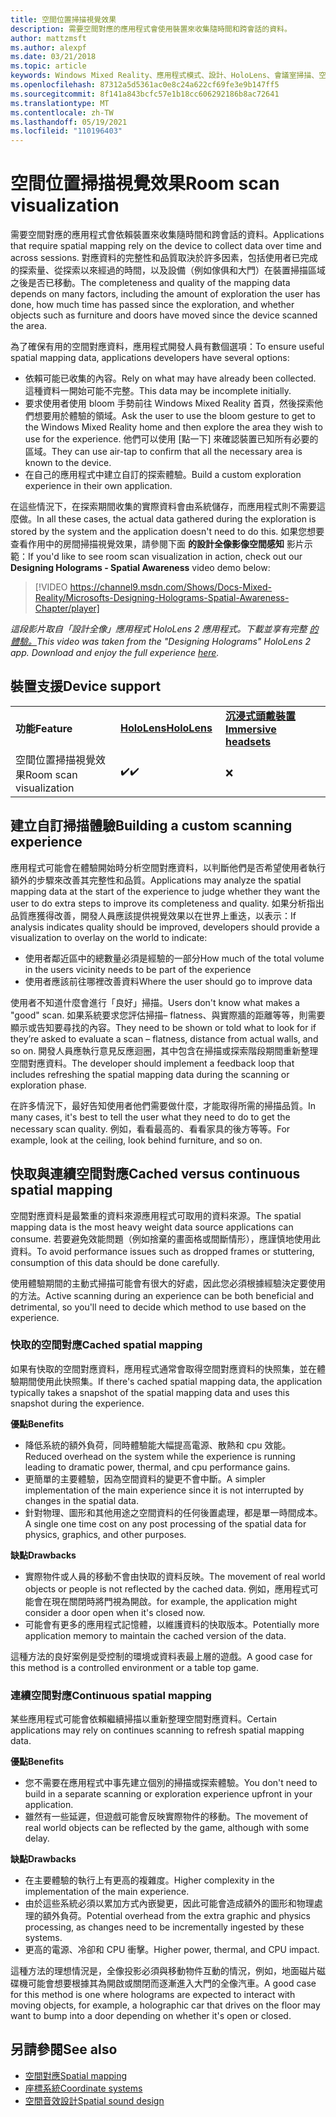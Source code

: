 ```yaml
---
title: 空間位置掃描視覺效果
description: 需要空間對應的應用程式會使用裝置來收集隨時間和跨會話的資料。
author: mattzmsft
ms.author: alexpf
ms.date: 03/21/2018
ms.topic: article
keywords: Windows Mixed Reality、應用程式模式、設計、HoloLens、會議室掃描、空間對應、網格、混合現實耳機、windows Mixed reality 耳機、虛擬實境耳機、HoloLens
ms.openlocfilehash: 87312a5d5361ac0e8c24a622cf69fe3e9b147ff5
ms.sourcegitcommit: 8f141a843bcfc57e1b18cc606292186b8ac72641
ms.translationtype: MT
ms.contentlocale: zh-TW
ms.lasthandoff: 05/19/2021
ms.locfileid: "110196403"
---
```

# <a name="room-scan-visualization"></a><span data-ttu-id="7a5bf-104">空間位置掃描視覺效果</span><span class="sxs-lookup"><span data-stu-id="7a5bf-104">Room scan visualization</span></span>

<span data-ttu-id="7a5bf-105">需要空間對應的應用程式會依賴裝置來收集隨時間和跨會話的資料。</span><span class="sxs-lookup"><span data-stu-id="7a5bf-105">Applications that require spatial mapping rely on the device to collect data over time and across sessions.</span></span> <span data-ttu-id="7a5bf-106">對應資料的完整性和品質取決於許多因素，包括使用者已完成的探索量、從探索以來經過的時間，以及設備（例如傢俱和大門）在裝置掃描區域之後是否已移動。</span><span class="sxs-lookup"><span data-stu-id="7a5bf-106">The completeness and quality of the mapping data depends on many factors, including the amount of exploration the user has done, how much time has passed since the exploration, and whether objects such as furniture and doors have moved since the device scanned the area.</span></span>

<span data-ttu-id="7a5bf-107">為了確保有用的空間對應資料，應用程式開發人員有數個選項：</span><span class="sxs-lookup"><span data-stu-id="7a5bf-107">To ensure useful spatial mapping data, applications developers have several options:</span></span>
* <span data-ttu-id="7a5bf-108">依賴可能已收集的內容。</span><span class="sxs-lookup"><span data-stu-id="7a5bf-108">Rely on what may have already been collected.</span></span> <span data-ttu-id="7a5bf-109">這種資料一開始可能不完整。</span><span class="sxs-lookup"><span data-stu-id="7a5bf-109">This data may be incomplete initially.</span></span>
* <span data-ttu-id="7a5bf-110">要求使用者使用 bloom 手勢前往 Windows Mixed Reality 首頁，然後探索他們想要用於體驗的領域。</span><span class="sxs-lookup"><span data-stu-id="7a5bf-110">Ask the user to use the bloom gesture to get to the Windows Mixed Reality home and then explore the area they wish to use for the experience.</span></span> <span data-ttu-id="7a5bf-111">他們可以使用 [點一下] 來確認裝置已知所有必要的區域。</span><span class="sxs-lookup"><span data-stu-id="7a5bf-111">They can use air-tap to confirm that all the necessary area is known to the device.</span></span>
* <span data-ttu-id="7a5bf-112">在自己的應用程式中建立自訂的探索體驗。</span><span class="sxs-lookup"><span data-stu-id="7a5bf-112">Build a custom exploration experience in their own application.</span></span>

<span data-ttu-id="7a5bf-113">在這些情況下，在探索期間收集的實際資料會由系統儲存，而應用程式則不需要這麼做。</span><span class="sxs-lookup"><span data-stu-id="7a5bf-113">In all these cases, the actual data gathered during the exploration is stored by the system and the application doesn't need to do this.</span></span> <span data-ttu-id="7a5bf-114">如果您想要查看作用中的房間掃描視覺效果，請參閱下面 **的設計全像影像空間感知** 影片示範：</span><span class="sxs-lookup"><span data-stu-id="7a5bf-114">If you'd like to see room scan visualization in action, check out our **Designing Holograms - Spatial Awareness** video demo below:</span></span>

> [!VIDEO https://channel9.msdn.com/Shows/Docs-Mixed-Reality/Microsofts-Designing-Holograms-Spatial-Awareness-Chapter/player]

<span data-ttu-id="7a5bf-115">*這段影片取自「設計全像」應用程式 HoloLens 2 應用程式。下載並享有完整 [的體驗。](https://aka.ms/dhapp)*</span><span class="sxs-lookup"><span data-stu-id="7a5bf-115">*This video was taken from the "Designing Holograms" HoloLens 2 app. Download and enjoy the full experience [here](https://aka.ms/dhapp).*</span></span>

## <a name="device-support"></a><span data-ttu-id="7a5bf-116">裝置支援</span><span class="sxs-lookup"><span data-stu-id="7a5bf-116">Device support</span></span>

<table>
    <colgroup>
    <col width="33%" />
    <col width="33%" />
    <col width="33%" />
    </colgroup>
    <tr>
        <td><span data-ttu-id="7a5bf-117"><strong>功能</strong></span><span class="sxs-lookup"><span data-stu-id="7a5bf-117"><strong>Feature</strong></span></span></td>
        <td><span data-ttu-id="7a5bf-118"><a href="/hololens/hololens1-hardware"><strong>HoloLens</strong></a></span><span class="sxs-lookup"><span data-stu-id="7a5bf-118"><a href="/hololens/hololens1-hardware"><strong>HoloLens</strong></a></span></span></td>
        <td><span data-ttu-id="7a5bf-119"><a href="../discover/immersive-headset-hardware-details.md"><strong>沉浸式頭戴裝置</strong></a></span><span class="sxs-lookup"><span data-stu-id="7a5bf-119"><a href="../discover/immersive-headset-hardware-details.md"><strong>Immersive headsets</strong></a></span></span></td>
    </tr>
     <tr>
        <td><span data-ttu-id="7a5bf-120">空間位置掃描視覺效果</span><span class="sxs-lookup"><span data-stu-id="7a5bf-120">Room scan visualization</span></span></td>
        <td><span data-ttu-id="7a5bf-121">✔️</span><span class="sxs-lookup"><span data-stu-id="7a5bf-121">✔️</span></span></td>
        <td>❌</td>
    </tr>
</table>

## <a name="building-a-custom-scanning-experience"></a><span data-ttu-id="7a5bf-122">建立自訂掃描體驗</span><span class="sxs-lookup"><span data-stu-id="7a5bf-122">Building a custom scanning experience</span></span>

<span data-ttu-id="7a5bf-123">應用程式可能會在體驗開始時分析空間對應資料，以判斷他們是否希望使用者執行額外的步驟來改善其完整性和品質。</span><span class="sxs-lookup"><span data-stu-id="7a5bf-123">Applications may analyze the spatial mapping data at the start of the experience to judge whether they want the user to do extra steps to improve its completeness and quality.</span></span> <span data-ttu-id="7a5bf-124">如果分析指出品質應獲得改善，開發人員應該提供視覺效果以在世界上重迭，以表示：</span><span class="sxs-lookup"><span data-stu-id="7a5bf-124">If analysis indicates quality should be improved, developers should provide a visualization to overlay on the world to indicate:</span></span>
* <span data-ttu-id="7a5bf-125">使用者鄰近區中的總數量必須是經驗的一部分</span><span class="sxs-lookup"><span data-stu-id="7a5bf-125">How much of the total volume in the users vicinity needs to be part of the experience</span></span>
* <span data-ttu-id="7a5bf-126">使用者應該前往哪裡改善資料</span><span class="sxs-lookup"><span data-stu-id="7a5bf-126">Where the user should go to improve data</span></span>

<span data-ttu-id="7a5bf-127">使用者不知道什麼會進行「良好」掃描。</span><span class="sxs-lookup"><span data-stu-id="7a5bf-127">Users don't know what makes a "good" scan.</span></span> <span data-ttu-id="7a5bf-128">如果系統要求您評估掃描– flatness、與實際牆的距離等等，則需要顯示或告知要尋找的內容。</span><span class="sxs-lookup"><span data-stu-id="7a5bf-128">They need to be shown or told what to look for if they’re asked to evaluate a scan – flatness, distance from actual walls, and so on.</span></span> <span data-ttu-id="7a5bf-129">開發人員應執行意見反應迴圈，其中包含在掃描或探索階段期間重新整理空間對應資料。</span><span class="sxs-lookup"><span data-stu-id="7a5bf-129">The developer should implement a feedback loop that includes refreshing the spatial mapping data during the scanning or exploration phase.</span></span>

<span data-ttu-id="7a5bf-130">在許多情況下，最好告知使用者他們需要做什麼，才能取得所需的掃描品質。</span><span class="sxs-lookup"><span data-stu-id="7a5bf-130">In many cases, it's best to tell the user what they need to do to get the necessary scan quality.</span></span> <span data-ttu-id="7a5bf-131">例如，看看最高的、看看家具的後方等等。</span><span class="sxs-lookup"><span data-stu-id="7a5bf-131">For example, look at the ceiling, look behind furniture, and so on.</span></span>

## <a name="cached-versus-continuous-spatial-mapping"></a><span data-ttu-id="7a5bf-132">快取與連續空間對應</span><span class="sxs-lookup"><span data-stu-id="7a5bf-132">Cached versus continuous spatial mapping</span></span>

<span data-ttu-id="7a5bf-133">空間對應資料是最繁重的資料來源應用程式可取用的資料來源。</span><span class="sxs-lookup"><span data-stu-id="7a5bf-133">The spatial mapping data is the most heavy weight data source applications can consume.</span></span> <span data-ttu-id="7a5bf-134">若要避免效能問題（例如捨棄的畫面格或間斷情形），應謹慎地使用此資料。</span><span class="sxs-lookup"><span data-stu-id="7a5bf-134">To avoid performance issues such as dropped frames or stuttering, consumption of this data should be done carefully.</span></span>

<span data-ttu-id="7a5bf-135">使用體驗期間的主動式掃描可能會有很大的好處，因此您必須根據經驗決定要使用的方法。</span><span class="sxs-lookup"><span data-stu-id="7a5bf-135">Active scanning during an experience can be both beneficial and detrimental, so you'll need to decide which method to use based on the experience.</span></span>

### <a name="cached-spatial-mapping"></a><span data-ttu-id="7a5bf-136">快取的空間對應</span><span class="sxs-lookup"><span data-stu-id="7a5bf-136">Cached spatial mapping</span></span>

<span data-ttu-id="7a5bf-137">如果有快取的空間對應資料，應用程式通常會取得空間對應資料的快照集，並在體驗期間使用此快照集。</span><span class="sxs-lookup"><span data-stu-id="7a5bf-137">If there's cached spatial mapping data, the application typically takes a snapshot of the spatial mapping data and uses this snapshot during the experience.</span></span>

<span data-ttu-id="7a5bf-138">**優點**</span><span class="sxs-lookup"><span data-stu-id="7a5bf-138">**Benefits**</span></span>
* <span data-ttu-id="7a5bf-139">降低系統的額外負荷，同時體驗能大幅提高電源、散熱和 cpu 效能。</span><span class="sxs-lookup"><span data-stu-id="7a5bf-139">Reduced overhead on the system while the experience is running leading to dramatic power, thermal, and cpu performance gains.</span></span>
* <span data-ttu-id="7a5bf-140">更簡單的主要體驗，因為空間資料的變更不會中斷。</span><span class="sxs-lookup"><span data-stu-id="7a5bf-140">A simpler implementation of the main experience since it is not interrupted by changes in the spatial data.</span></span>
* <span data-ttu-id="7a5bf-141">針對物理、圖形和其他用途之空間資料的任何後置處理，都是單一時間成本。</span><span class="sxs-lookup"><span data-stu-id="7a5bf-141">A single one time cost on any post processing of the spatial data for physics, graphics, and other purposes.</span></span>

<span data-ttu-id="7a5bf-142">**缺點**</span><span class="sxs-lookup"><span data-stu-id="7a5bf-142">**Drawbacks**</span></span>
* <span data-ttu-id="7a5bf-143">實際物件或人員的移動不會由快取的資料反映。</span><span class="sxs-lookup"><span data-stu-id="7a5bf-143">The movement of real world objects or people is not reflected by the cached data.</span></span> <span data-ttu-id="7a5bf-144">例如，應用程式可能會在現在關閉時將門視為開啟。</span><span class="sxs-lookup"><span data-stu-id="7a5bf-144">for example, the application might consider a door open when it's closed now.</span></span>
* <span data-ttu-id="7a5bf-145">可能會有更多的應用程式記憶體，以維護資料的快取版本。</span><span class="sxs-lookup"><span data-stu-id="7a5bf-145">Potentially more application memory to maintain the cached version of the data.</span></span>

<span data-ttu-id="7a5bf-146">這種方法的良好案例是受控制的環境或資料表最上層的遊戲。</span><span class="sxs-lookup"><span data-stu-id="7a5bf-146">A good case for this method is a controlled environment or a table top game.</span></span>

### <a name="continuous-spatial-mapping"></a><span data-ttu-id="7a5bf-147">連續空間對應</span><span class="sxs-lookup"><span data-stu-id="7a5bf-147">Continuous spatial mapping</span></span>

<span data-ttu-id="7a5bf-148">某些應用程式可能會依賴繼續掃描以重新整理空間對應資料。</span><span class="sxs-lookup"><span data-stu-id="7a5bf-148">Certain applications may rely on continues scanning to refresh spatial mapping data.</span></span>

<span data-ttu-id="7a5bf-149">**優點**</span><span class="sxs-lookup"><span data-stu-id="7a5bf-149">**Benefits**</span></span>
* <span data-ttu-id="7a5bf-150">您不需要在應用程式中事先建立個別的掃描或探索體驗。</span><span class="sxs-lookup"><span data-stu-id="7a5bf-150">You don't need to build in a separate scanning or exploration experience upfront in your application.</span></span>
* <span data-ttu-id="7a5bf-151">雖然有一些延遲，但遊戲可能會反映實際物件的移動。</span><span class="sxs-lookup"><span data-stu-id="7a5bf-151">The movement of real world objects can be reflected by the game, although with some delay.</span></span>

<span data-ttu-id="7a5bf-152">**缺點**</span><span class="sxs-lookup"><span data-stu-id="7a5bf-152">**Drawbacks**</span></span>
* <span data-ttu-id="7a5bf-153">在主要體驗的執行上有更高的複雜度。</span><span class="sxs-lookup"><span data-stu-id="7a5bf-153">Higher complexity in the implementation of the main experience.</span></span>
* <span data-ttu-id="7a5bf-154">由於這些系統必須以累加方式內嵌變更，因此可能會造成額外的圖形和物理處理的額外負荷。</span><span class="sxs-lookup"><span data-stu-id="7a5bf-154">Potential overhead from the extra graphic and physics processing, as changes need to be incrementally ingested by these systems.</span></span>
* <span data-ttu-id="7a5bf-155">更高的電源、冷卻和 CPU 衝擊。</span><span class="sxs-lookup"><span data-stu-id="7a5bf-155">Higher power, thermal, and CPU impact.</span></span>

<span data-ttu-id="7a5bf-156">這種方法的理想情況是，全像投影必須與移動物件互動的情況，例如，地面磁片磁碟機可能會想要根據其為開啟或關閉而逐漸進入大門的全像汽車。</span><span class="sxs-lookup"><span data-stu-id="7a5bf-156">A good case for this method is one where holograms are expected to interact with moving objects, for example, a holographic car that drives on the floor may want to bump into a door depending on whether it's open or closed.</span></span>

## <a name="see-also"></a><span data-ttu-id="7a5bf-157">另請參閱</span><span class="sxs-lookup"><span data-stu-id="7a5bf-157">See also</span></span>

* [<span data-ttu-id="7a5bf-158">空間對應</span><span class="sxs-lookup"><span data-stu-id="7a5bf-158">Spatial mapping</span></span>](spatial-mapping.md)
* [<span data-ttu-id="7a5bf-159">座標系統</span><span class="sxs-lookup"><span data-stu-id="7a5bf-159">Coordinate systems</span></span>](coordinate-systems.md)
* [<span data-ttu-id="7a5bf-160">空間音效設計</span><span class="sxs-lookup"><span data-stu-id="7a5bf-160">Spatial sound design</span></span>](spatial-sound-design.md)